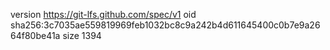 version https://git-lfs.github.com/spec/v1
oid sha256:3c7035ae559819969feb1032bc8c9a242b4d611645400c0b7e9a2664f80be41a
size 1394
